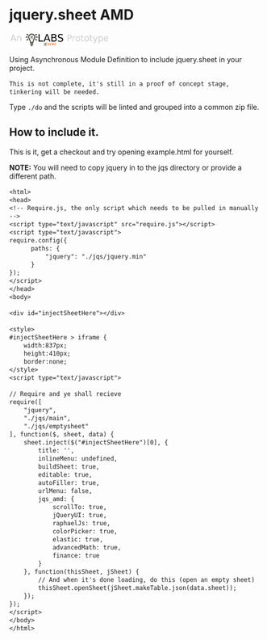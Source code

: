 # jquery.sheet AMD

[![XWiki labs logo](https://raw.githubusercontent.com/xwiki-labs/xwiki-labs-logo/master/projects/xwikilabs/xwikilabsprototype.png "XWiki labs")](https://labs.xwiki.com/xwiki/bin/view/Main/WebHome)

Using Asynchronous Module Definition to include jquery.sheet in your project.

    This is not complete, it's still in a proof of concept stage, tinkering will be needed.

Type `./do` and the scripts will be linted and grouped into a common zip file.

## How to include it.

This is it, get a checkout and try opening example.html for yourself.

**NOTE:** You will need to copy jquery in to the jqs directory or provide a different path.

    <html>
    <head>
    <!-- Require.js, the only script which needs to be pulled in manually -->
    <script type="text/javascript" src="require.js"></script>
    <script type="text/javascript">
    require.config({
          paths: {
              "jquery": "./jqs/jquery.min"
          }
    });
    </script>
    </head>
    <body>

    <div id="injectSheetHere"></div>

    <style>
    #injectSheetHere > iframe {
        width:837px;
        height:410px;
        border:none;
    </style>
    <script type="text/javascript">

    // Require and ye shall recieve
    require([
        "jquery",
        "./jqs/main",
        "./jqs/emptysheet"
    ], function($, sheet, data) {
        sheet.inject($("#injectSheetHere")[0], {
            title: '',
            inlineMenu: undefined,
            buildSheet: true,
            editable: true,
            autoFiller: true,
            urlMenu: false,
            jqs_amd: {
                scrollTo: true,
                jQueryUI: true,
                raphaelJs: true,
                colorPicker: true,
                elastic: true,
                advancedMath: true,
                finance: true
            }
        }, function(thisSheet, jSheet) {
            // And when it's done loading, do this (open an empty sheet)
            thisSheet.openSheet(jSheet.makeTable.json(data.sheet));
        });
    });
    </script>
    </body>
    </html>

